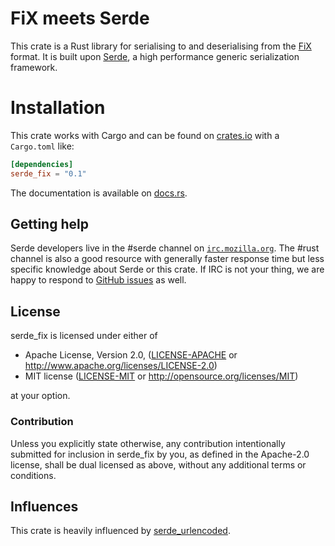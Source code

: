 FiX meets Serde
===================================

This crate is a Rust library for serialising to and deserialising from
the [FiX] format. It is built
upon [Serde], a high performance generic serialization framework.

[Serde]: https://github.com/serde-rs/serde
[FiX]: http://www.fixprotocol.org/

Installation
============

This crate works with Cargo and can be found on
[crates.io] with a `Cargo.toml` like:

```toml
[dependencies]
serde_fix = "0.1"
```

The documentation is available on [docs.rs].

[crates.io]: https://crates.io/crates/serde_fix
[docs.rs]: https://docs.rs/serde_fix/0.1.0/serde_fix/

## Getting help

Serde developers live in the #serde channel on
[`irc.mozilla.org`](https://wiki.mozilla.org/IRC).
The #rust channel is also a good resource with generally
faster response time but less specific knowledge about Serde or this
crate. If IRC is not your thing, we are happy to respond to [GitHub
issues](https://github.com/nappa85/serde_fix/issues/new) as well.

## License

serde_fix is licensed under either of

 * Apache License, Version 2.0, ([LICENSE-APACHE](LICENSE-APACHE) or
   http://www.apache.org/licenses/LICENSE-2.0)
 * MIT license ([LICENSE-MIT](LICENSE-MIT) or
   http://opensource.org/licenses/MIT)

at your option.

### Contribution

Unless you explicitly state otherwise, any contribution intentionally submitted
for inclusion in serde_fix by you, as defined in the Apache-2.0 license,
shall be dual licensed as above, without any additional terms or conditions.

## Influences

This crate is heavily influenced by [serde_urlencoded](https://github.com/nox/serde_urlencoded/).
